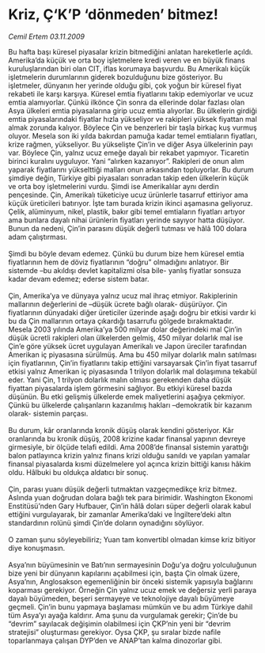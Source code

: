 # Kriz, Ç‘K’P ‘dönmeden’ bitmez!

*Cemil Ertem 03.11.2009*

<div class="taraf_structure_2col_1zq">
<div class="margen_n">



 <p>Bu hafta başı küresel piyasalar krizin bitmediğini anlatan hareketlerle açıldı. Amerika’da küçük ve orta boy işletmelere kredi veren ve en büyük finans kuruluşlarından biri olan CIT, iflas korumaya başvurdu. Bu Amerikalı küçük işletmelerin durumlarının giderek bozulduğunu bize gösteriyor. Bu işletmeler, dünyanın her yerinde olduğu gibi, çok yoğun bir küresel fiyat rekabeti ile karşı karşıya. Küresel emtia fiyatlarını takip edemiyorlar ve ucuz emtia alamıyorlar. Çünkü ilkönce Çin sonra da ellerinde dolar fazlası olan Asya ülkeleri emtia piyasalarına girip ucuz emtia alıyorlar. Bu ülkelerin girdiği emtia piyasalarındaki fiyatlar hızla yükseliyor ve rakipleri yüksek fiyattan mal almak zorunda kalıyor. Böylece Çin ve benzerleri bir taşla birkaç kuş vurmuş oluyor. Mesela son iki yılda bakırdan pamuğa kadar temel emtiaların fiyatları, krize rağmen, yükseliyor. Bu yükselişte Çin’in ve diğer Asya ülkelerinin payı var. Böylece Çin, yalnız ucuz emeğe dayalı bir rekabet yapmıyor. Ticaretin birinci kuralını uyguluyor. Yani “alırken kazanıyor”. Rakipleri de onun alım yaparak fiyatlarını yükselttiği malları onun arkasından topluyorlar. Bu durum şimdiye değin, Türkiye gibi piyasaları sonradan takip eden ülkelerin küçük ve orta boy işletmelerini vurdu. Şimdi ise Amerikalılar aynı derdin pençesinde. Çin, Amerikalı tüketiciye ucuz ürünlerle tasarruf ettiriyor ama küçük üreticileri batırıyor. İşte tam burada krizin ikinci aşamasına geliyoruz. Çelik, alüminyum, nikel, plastik, bakır gibi temel emtiaların fiyatları artıyor ama bunlara dayalı nihai ürünlerin fiyatları yerinde sayıyor hatta düşüyor. Bunun da nedeni, Çin’in parasını düşük değerli tutması ve hâlâ 100 dolara adam çalıştırması. <br/><br/>Şimdi bu böyle devam edemez. Çünkü bu durum bize hem küresel emtia fiyatlarının hem de döviz fiyatlarının “doğru” olmadığını anlatıyor. Bir sistemde –bu akıldışı devlet kapitalizmi olsa bile- yanlış fiyatlar sonsuza kadar devam edemez; ederse sistem batar. <br/><br/>Çin, Amerika’ya ve dünyaya yalnız ucuz mal ihraç etmiyor. Rakiplerinin mallarının değerlerini de –düşük ücrete bağlı olarak- düşürüyor. Çin fiyatlarının dünyadaki diğer üreticiler üzerinde aşağı doğru bir etkisi vardır ki bu da Çin mallarının ortaya çıkardığı tasarrufu gölgede bırakmaktadır. Mesela 2003 yılında Amerika’ya 500 milyar dolar değerindeki mal Çin’in düşük ücretli rakipleri olan ülkelerden gelmiş, 450 milyar dolarlık mal ise Çin’e göre yüksek ücret uygulayan Amerikalı ve Japon üreciler tarafından Amerikan iç piyasasına sürülmüş. Ama bu 450 milyar dolarlık malın satılması için fiyatlarının, Çin’in fiyatlarını takip ettiğini varsayarsak Çin’in fiyat tasarruf etkisi yalnız Amerikan iç piyasasında 1 trilyon dolarlık mal dolaşımına tekabül eder. Yani Çin, 1 trilyon dolarlık malın olması gerekenden daha düşük fiyattan piyasalarda işlem görmesini sağlıyor. Bu etkiyi küresel bazda düşünün. Bu etki gelişmiş ülkelerde emek maliyetlerini aşağıya çekmiyor. Çünkü bu ülkelerde çalışanların kazanılmış hakları –demokratik bir kazanım olarak- sistemin parçası. <br/><br/>Bu durum, kâr oranlarında kronik düşüş olarak kendini gösteriyor. Kâr oranlarında bu kronik düşüş, 2008 krizine kadar finansal yapının devreye girmesiyle, bir ölçüde telafi edildi. Ama 2008’de finansal sistemin yarattığı balon patlayınca krizin yalnız finans krizi olduğu sanıldı ve yapılan yamalar finansal piyasalarda kısmi düzelmelere yol açınca krizin bittiği kanısı hâkim oldu. Hâlbuki bu oldukça aldatıcı bir sonuç. <br/><br/>Çin, parası yuanı düşük değerli tutmaktan vazgeçmedikçe kriz bitmez. Aslında yuan doğrudan dolara bağlı tek para birimidir. Washington Ekonomi Enstitüsü’nden Gary Hufbauer, Çin’in hâlâ doları süper değerli olarak kabul ettiğini vurgulayarak, bir zamanlar Amerika’daki ve İngiltere’deki altın standardının rolünü şimdi Çin’de doların oynadığını söylüyor.<b> </b><br/><br/>O zaman şunu söyleyebiliriz; Yuan tam konvertibl olmadan kimse kriz bitiyor diye konuşmasın. <br/><br/>Asya’nın büyümesinin ve Batı’nın sermayesinin Doğu’ya doğru yolculuğunun bize yeni bir dünyanın kapılarını açabilmesi için, başta Çin olmak üzere, Asya’nın, Anglosakson egemenliğinin bir önceki sistemik yapısıyla bağlarını koparması gerekiyor. Örneğin Çin yalnız ucuz emek ve değersiz yerli paraya dayalı büyümeden, beşeri sermayeye ve teknolojiye dayalı büyümeye geçmeli. Çin’in bunu yapmaya başlaması mümkün ve bu adım Türkiye dahil tüm Asya’yı ayağa kaldırır. Ama şunu da vurgulamak gerekir; Çin’de bu “devrim” sayılacak değişimin olabilmesi için ÇKP’nin yeni bir “devrim stratejisi” oluşturması gerekiyor. Oysa ÇKP, şu sıralar bizde nafile toparlanmaya çalışan DYP’den ve ANAP’tan kalma dinozorlar gibi.</p>
<br/>
<br/>
<br/>



<br/>


<div id="taraf_not">
</div>

</div>


</div>
